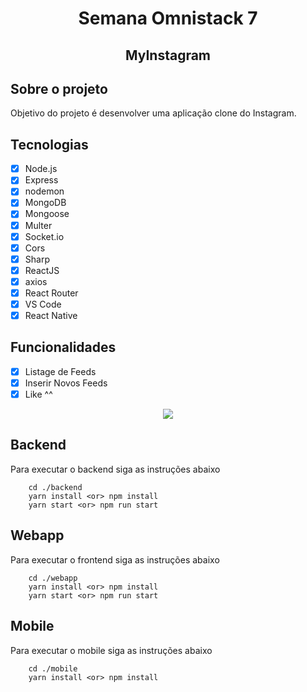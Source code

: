 <h1 align="center">Semana Omnistack 7</h1>
<h2 align="center">MyInstagram</h2>

## Sobre o projeto

Objetivo do projeto é desenvolver uma aplicação clone do Instagram.

## Tecnologias

- [x] Node.js
- [x] Express
- [x] nodemon
- [x] MongoDB
- [x] Mongoose
- [x] Multer
- [x] Socket.io
- [x] Cors
- [x] Sharp
- [x] ReactJS
- [x] axios
- [x] React Router
- [x] VS Code
- [x] React Native

## Funcionalidades

- [x] Listage de Feeds
- [x] Inserir Novos Feeds
- [x] Like ^^

<p align="center">
  <img src="https://user-images.githubusercontent.com/10083265/89054981-0b517480-d330-11ea-9a9f-7ea78fb5d21f.jpg" />
</p>

## Backend

Para executar o backend siga as instruções abaixo

```shell
    cd ./backend
    yarn install <or> npm install
    yarn start <or> npm run start
```

## Webapp

Para executar o frontend siga as instruções abaixo

```shell
    cd ./webapp
    yarn install <or> npm install
    yarn start <or> npm run start
```

## Mobile

Para executar o mobile siga as instruções abaixo

```shell
    cd ./mobile
    yarn install <or> npm install
```
